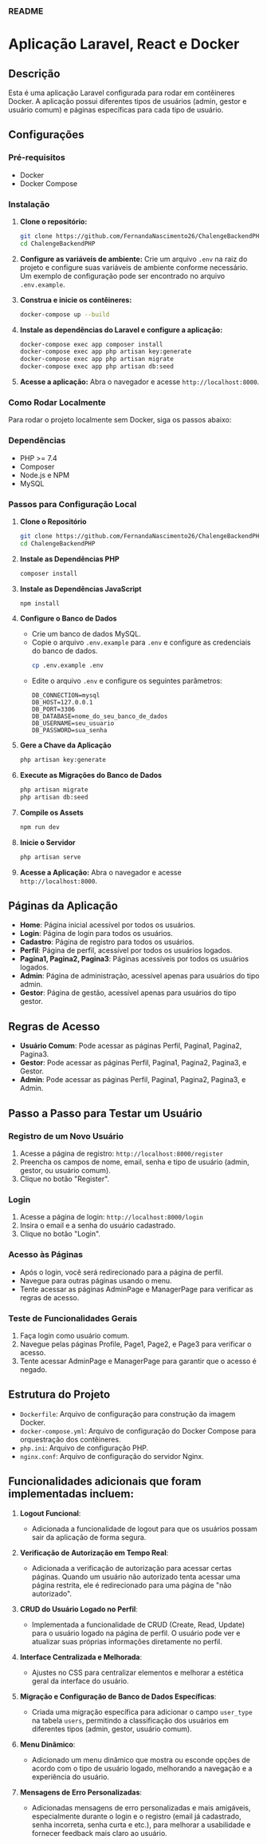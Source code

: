 
### README

# Aplicação Laravel, React e Docker

## Descrição

Esta é uma aplicação Laravel configurada para rodar em contêineres Docker. A aplicação possui diferentes tipos de usuários (admin, gestor e usuário comum) e páginas específicas para cada tipo de usuário.

## Configurações

### Pré-requisitos

- Docker
- Docker Compose

### Instalação

1. **Clone o repositório:**
   ```bash
   git clone https://github.com/FernandaNascimento26/ChalengeBackendPHP.git
   cd ChalengeBackendPHP
   ```

2. **Configure as variáveis de ambiente:**
   Crie um arquivo `.env` na raiz do projeto e configure suas variáveis de ambiente conforme necessário. Um exemplo de configuração pode ser encontrado no arquivo `.env.example`.

3. **Construa e inicie os contêineres:**
   ```bash
   docker-compose up --build
   ```

4. **Instale as dependências do Laravel e configure a aplicação:**
   ```bash
   docker-compose exec app composer install
   docker-compose exec app php artisan key:generate
   docker-compose exec app php artisan migrate
   docker-compose exec app php artisan db:seed
   ```

5. **Acesse a aplicação:**
   Abra o navegador e acesse `http://localhost:8000`.

### Como Rodar Localmente

Para rodar o projeto localmente sem Docker, siga os passos abaixo:

### Dependências

- PHP >= 7.4
- Composer
- Node.js e NPM
- MySQL

### Passos para Configuração Local

1. **Clone o Repositório**
   ```sh
   git clone https://github.com/FernandaNascimento26/ChalengeBackendPHP.git
   cd ChalengeBackendPHP
   ```

2. **Instale as Dependências PHP**
   ```sh
   composer install
   ```

3. **Instale as Dependências JavaScript**
   ```sh
   npm install
   ```

4. **Configure o Banco de Dados**
   - Crie um banco de dados MySQL.
   - Copie o arquivo `.env.example` para `.env` e configure as credenciais do banco de dados.
     ```sh
     cp .env.example .env
     ```
   - Edite o arquivo `.env` e configure os seguintes parâmetros:
     ```env
     DB_CONNECTION=mysql
     DB_HOST=127.0.0.1
     DB_PORT=3306
     DB_DATABASE=nome_do_seu_banco_de_dados
     DB_USERNAME=seu_usuario
     DB_PASSWORD=sua_senha
     ```

5. **Gere a Chave da Aplicação**
   ```sh
   php artisan key:generate
   ```

6. **Execute as Migrações do Banco de Dados**
   ```sh
   php artisan migrate
   php artisan db:seed
   ```

7. **Compile os Assets**
   ```sh
   npm run dev
   ```

8. **Inicie o Servidor**
   ```sh
   php artisan serve
   ```

9. **Acesse a Aplicação:**
   Abra o navegador e acesse `http://localhost:8000`.

## Páginas da Aplicação

- **Home**: Página inicial acessível por todos os usuários.
- **Login**: Página de login para todos os usuários.
- **Cadastro**: Página de registro para todos os usuários.
- **Perfil**: Página de perfil, acessível por todos os usuários logados.
- **Pagina1, Pagina2, Pagina3**: Páginas acessíveis por todos os usuários logados.
- **Admin**: Página de administração, acessível apenas para usuários do tipo admin.
- **Gestor**: Página de gestão, acessível apenas para usuários do tipo gestor.

## Regras de Acesso

- **Usuário Comum**: Pode acessar as páginas Perfil, Pagina1, Pagina2, Pagina3.
- **Gestor**: Pode acessar as páginas Perfil, Pagina1, Pagina2, Pagina3, e Gestor.
- **Admin**: Pode acessar as páginas Perfil, Pagina1, Pagina2, Pagina3, e Admin.

## Passo a Passo para Testar um Usuário

### Registro de um Novo Usuário

1. Acesse a página de registro: `http://localhost:8000/register`
2. Preencha os campos de nome, email, senha e tipo de usuário (admin, gestor, ou usuário comum).
3. Clique no botão "Register".

### Login

1. Acesse a página de login: `http://localhost:8000/login`
2. Insira o email e a senha do usuário cadastrado.
3. Clique no botão "Login".

### Acesso às Páginas

- Após o login, você será redirecionado para a página de perfil.
- Navegue para outras páginas usando o menu.
- Tente acessar as páginas AdminPage e ManagerPage para verificar as regras de acesso.

### Teste de Funcionalidades Gerais

1. Faça login como usuário comum.
2. Navegue pelas páginas Profile, Page1, Page2, e Page3 para verificar o acesso.
3. Tente acessar AdminPage e ManagerPage para garantir que o acesso é negado.

## Estrutura do Projeto

- `Dockerfile`: Arquivo de configuração para construção da imagem Docker.
- `docker-compose.yml`: Arquivo de configuração do Docker Compose para orquestração dos contêineres.
- `php.ini`: Arquivo de configuração PHP.
- `nginx.conf`: Arquivo de configuração do servidor Nginx.

## Funcionalidades adicionais que foram implementadas incluem:

1. **Logout Funcional**:
   - Adicionada a funcionalidade de logout para que os usuários possam sair da aplicação de forma segura.

2. **Verificação de Autorização em Tempo Real**:
   - Adicionada a verificação de autorização para acessar certas páginas. Quando um usuário não autorizado tenta acessar uma página restrita, ele é redirecionado para uma página de "não autorizado".

3. **CRUD do Usuário Logado no Perfil**:
   - Implementada a funcionalidade de CRUD (Create, Read, Update) para o usuário logado na página de perfil. O usuário pode ver e atualizar suas próprias informações diretamente no perfil.

4. **Interface Centralizada e Melhorada**:
   - Ajustes no CSS para centralizar elementos e melhorar a estética geral da interface do usuário.

5. **Migração e Configuração de Banco de Dados Específicas**:
   - Criada uma migração específica para adicionar o campo `user_type` na tabela `users`, permitindo a classificação dos usuários em diferentes tipos (admin, gestor, usuário comum).

6. **Menu Dinâmico**:
   - Adicionado um menu dinâmico que mostra ou esconde opções de acordo com o tipo de usuário logado, melhorando a navegação e a experiência do usuário.

7. **Mensagens de Erro Personalizadas**:
   - Adicionadas mensagens de erro personalizadas e mais amigáveis, especialmente durante o login e o registro (email já cadastrado, senha incorreta, senha curta e etc.), para melhorar a usabilidade e fornecer feedback mais claro ao usuário.

